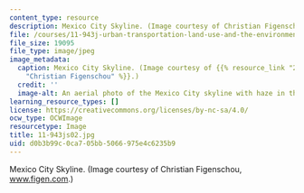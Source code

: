 ```yaml
---
content_type: resource
description: Mexico City Skyline. (Image courtesy of Christian Figenschou, www.figen.com.)
file: /courses/11-943j-urban-transportation-land-use-and-the-environment-spring-2002/d0b3b99c0ca705bb5066975e4c6235b9_11-943js02.jpg
file_size: 19095
file_type: image/jpeg
image_metadata:
  caption: Mexico City Skyline. (Image courtesy of {{% resource_link "2217c6f4-af21-4053-8e3b-e7d71e112d21"
    "Christian Figenschou" %}}.)
  credit: ''
  image-alt: An aerial photo of the Mexico City skyline with haze in the distance.
learning_resource_types: []
license: https://creativecommons.org/licenses/by-nc-sa/4.0/
ocw_type: OCWImage
resourcetype: Image
title: 11-943js02.jpg
uid: d0b3b99c-0ca7-05bb-5066-975e4c6235b9
---
```

Mexico City Skyline. (Image courtesy of Christian Figenschou, www.figen.com.)